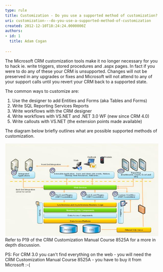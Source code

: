 ```yaml
---
type: rule
title: Customization - Do you use a supported method of customization?
uri: customization---do-you-use-a-supported-method-of-customization
created: 2012-12-10T18:24:24.0000000Z
authors:
- id: 1
  title: Adam Cogan

---
```


The Microsoft CRM customization tools make it no longer necessary for you to hack           ie. write triggers, stored procedures and .aspx pages. In fact if you were to do           any of these your CRM is unsupported. Changes will not be preserved in any upgrades           or fixes and Microsoft will not attend to any of your support calls until you revert           your CRM back to a supported state.
 
The common ways to customize are:

1. Use the designer to add Entities and Forms (aka Tables and Forms)
2. Write SQL Reporting Services Reports
3. Write workflows with the CRM designer
4. Write workflows with VS.NET and .NET 3.0 WF (new since CRM 4.0)
5. Write callouts with VS.NET (the extension points made available)


The diagram below briefly outlines what are possible supported methods of customization.

![Microsoft CRM Customization Architecture<br>](CRM_Customization_Architecture.JPG)
Refer to P19 of the CRM Customization Manual Course 8525A for a more in depth discussion.

PS: For CRM 3.0 you can't find everything on the web - you will need the CRM Customization Manual Course 8525A - you have to buy it from Microsoft :-(
